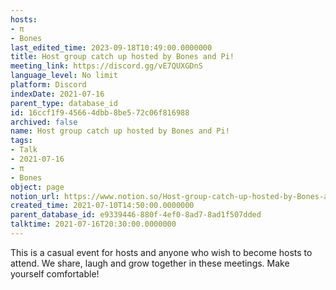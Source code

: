 ```yaml
---
hosts:
- π
- Bones
last_edited_time: 2023-09-18T10:49:00.0000000
title: Host group catch up hosted by Bones and Pi!
meeting_link: https://discord.gg/vE7QUXGDnS
language_level: No limit
platform: Discord
indexDate: 2021-07-16
parent_type: database_id
id: 16ccf1f9-4566-4dbb-8be5-72c06f816988
archived: false
name: Host group catch up hosted by Bones and Pi!
tags:
- Talk
- 2021-07-16
- π
- Bones
object: page
notion_url: https://www.notion.so/Host-group-catch-up-hosted-by-Bones-and-Pi-16ccf1f945664dbb8be572c06f816988
created_time: 2021-07-10T14:50:00.0000000
parent_database_id: e9339446-880f-4ef0-8ad7-8ad1f507dded
talktime: 2021-07-16T20:30:00.0000000
---
```


This is a casual event for hosts and anyone who wish to become hosts to attend.  We share, laugh and grow together in these meetings.  Make yourself comfortable!






